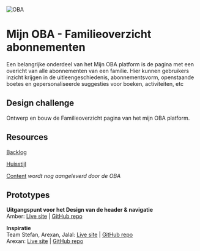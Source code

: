 ![OBA](https://user-images.githubusercontent.com/1061632/191293310-64f64c1f-8b5a-42a3-8181-d0fb240ebc56.png)

# Mijn OBA - Familieoverzicht abonnementen

Een belangrijke onderdeel van het Mijn OBA platform is de pagina met een overicht van alle abonnementen van een familie. Hier kunnen gebruikers inzicht krijgen in de uitleengeschiedenis, abonnementsvorm, openstaande boetes en gepersonaliseerde suggesties voor boeken, activiteiten, etc 

## Design challenge
Ontwerp en bouw de Familieoverzicht pagina van het mijn OBA platform.

## Resources

[Backlog](https://github.com/orgs/fdnd-agency/projects/5/views/6)

[Huisstijl](https://github.com/fdnd-agency/oba/blob/main/OBA%20Styleguide%202019.pdf)

[Content]() _wordt nog aangeleverd door de OBA_

## Prototypes
**Uitgangspunt voor het Design van de header & navigatie**  
Amber: [Live site](https://amberhva.github.io/fix-the-flow-interactive-website) | [GitHub repo](https://github.com/Amberhva/fix-the-flow-interactive-website)  

**Inspiratie**  
Team Stefan, Arexan, Jalal: [Live site](https://uninterested-shirt-seal.cyclic.app/) | [GitHub repo](https://github.com/Stefan-Espant/performance-matters-oba)  
Arexan: [Live site](https://arexank.github.io/OBA-interactive-website/) | [GitHub repo](https://arexank.github.io/OBA-interactive-website/) 
